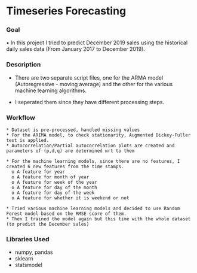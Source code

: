 # Timeseries Forecasting

### Goal
•	In this project I tried to predict December 2019 sales using the historical daily sales data (From January 2017 to December 2019).  
 
### Description
* There are two separate script files, one for the ARMA model (Autoregressive - moving average) and the other for the various machine learning algorithms. 

* I seperated them since they have different processing steps.

### Workflow

    * Dataset is pre-processed, handled missing values
    * For the ARIMA model, to check stationarity, Augmented Dickey-Fuller test is applied.
    * Autocorrelation/Partial autocorrelation plots are created and parameters of (p,d,q) are determined wrt to them
    
    * For the machine learning models, since there are no features, I created 6 new features from the time stamps.
      o A feature for year
      o	A feature for month of year 
      o	A feature for week of the year
      o	A feature for day of the month
      o	A feature for day of the week
      o	A feature for whether it is weekend or not

    * Tried various machine learning models and decided to use Random Forest model based on the RMSE score of them.
    * Then I trained the model again but this time with the whole dataset (to predict the December sales)


### Libraries Used
*	numpy, pandas
*	sklearn
* statsmodel
